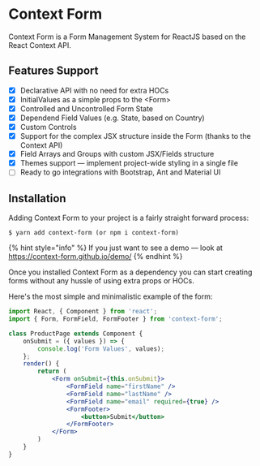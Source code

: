# Context Form

Context Form is a Form Management System for ReactJS based on the React Context API.

## Features Support

* [x] Declarative API with no need for extra HOCs
* [x] InitialValues as a simple props to the &lt;Form&gt;
* [x] Controlled and Uncontrolled Form State
* [x] Dependend Field Values \(e.g. State, based on Country\)
* [x] Custom Controls
* [x] Support for the complex JSX structure inside the Form \(thanks to the Context API\)
* [x] Field Arrays and Groups with custom JSX/Fields structure
* [x] Themes support — implement project-wide styling in a single file
* [ ] Ready to go integrations with Bootstrap, Ant and Material UI

## Installation

Adding Context Form to your project is a fairly straight forward process:

```
$ yarn add context-form (or npm i context-form)
```

{% hint style="info" %}
 If you just want to see a demo — look at https://context-form.github.io/demo/
{% endhint %}

Once you installed Context Form as a dependency you can start creating forms without any hussle of using extra props or HOCs.

Here's the most simple and minimalistic example of the form:

```jsx
import React, { Component } from 'react';
import { Form, FormField, FormFooter } from 'context-form';

class ProductPage extends Component {
    onSubmit = ({ values }) => {
        console.log('Form Values', values);
    };
    render() {
        return (
            <Form onSubmit={this.onSubmit}>
                <FormField name="firstName" />
                <FormField name="lastName" />
                <FormField name="email" required={true} />
                <FormFooter>
                    <button>Submit</button>
                </FormFooter>
            </Form>
        )
    }
}
```


